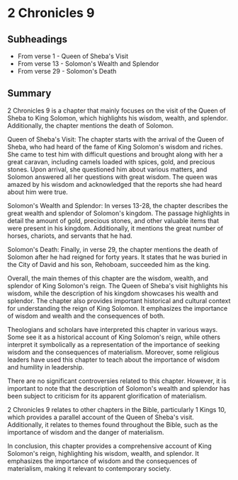 # 2 Chronicles 9

## Subheadings

* From verse 1 - Queen of Sheba's Visit
* From verse 13 - Solomon's Wealth and Splendor
* From verse 29 - Solomon's Death

## Summary

2 Chronicles 9 is a chapter that mainly focuses on the visit of the Queen of Sheba to King Solomon, which highlights his wisdom, wealth, and splendor. Additionally, the chapter mentions the death of Solomon.

Queen of Sheba's Visit:
The chapter starts with the arrival of the Queen of Sheba, who had heard of the fame of King Solomon's wisdom and riches. She came to test him with difficult questions and brought along with her a great caravan, including camels loaded with spices, gold, and precious stones. Upon arrival, she questioned him about various matters, and Solomon answered all her questions with great wisdom. The queen was amazed by his wisdom and acknowledged that the reports she had heard about him were true.

Solomon's Wealth and Splendor:
In verses 13-28, the chapter describes the great wealth and splendor of Solomon's kingdom. The passage highlights in detail the amount of gold, precious stones, and other valuable items that were present in his kingdom. Additionally, it mentions the great number of horses, chariots, and servants that he had.

Solomon's Death:
Finally, in verse 29, the chapter mentions the death of Solomon after he had reigned for forty years. It states that he was buried in the City of David and his son, Rehoboam, succeeded him as the king.

Overall, the main themes of this chapter are the wisdom, wealth, and splendor of King Solomon's reign. The Queen of Sheba's visit highlights his wisdom, while the description of his kingdom showcases his wealth and splendor. The chapter also provides important historical and cultural context for understanding the reign of King Solomon. It emphasizes the importance of wisdom and wealth and the consequences of both. 

Theologians and scholars have interpreted this chapter in various ways. Some see it as a historical account of King Solomon's reign, while others interpret it symbolically as a representation of the importance of seeking wisdom and the consequences of materialism. Moreover, some religious leaders have used this chapter to teach about the importance of wisdom and humility in leadership.

There are no significant controversies related to this chapter. However, it is important to note that the description of Solomon's wealth and splendor has been subject to criticism for its apparent glorification of materialism.

2 Chronicles 9 relates to other chapters in the Bible, particularly 1 Kings 10, which provides a parallel account of the Queen of Sheba's visit. Additionally, it relates to themes found throughout the Bible, such as the importance of wisdom and the danger of materialism.

In conclusion, this chapter provides a comprehensive account of King Solomon's reign, highlighting his wisdom, wealth, and splendor. It emphasizes the importance of wisdom and the consequences of materialism, making it relevant to contemporary society.